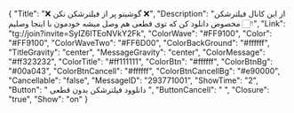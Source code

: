 
{
"Title": "❌  گوشیتو پر از فیلترشکن نکن  ❌",
"Description": "از این کانال فیلترشکن مخصوص دانلود کن که توی قطعی هم وصل میشه خودمون با اینجا وصلیم 👇🏻",
"Link": "tg://join?invite=SyIZ6lTEoNVkY2Fk",
"ColorWave": "#FF9100",
"Color": "#FF9100",
"ColorWaveTwo": "#FF6D00",
"ColorBackGround": "#ffffff",
"TitleGravity": "center",
"MessageGravity": "center",
"ColorMessage": "#ff323232",
"ColorTitle": "#ff111111",
"ColorBtn": "#ffffff",
"ColorBtnBg": "#00a043",
"ColorBtnCancell": "#ffffff",
"ColorBtnCancellBg": "#e90000",
"Cancellable": "false",
"MessageID": "293771001",
"ShowTime": "2",
"Button": " دانلوود فیلترشکن بدون قطعی ",
"ButtonCancell": "  ",
"Closure": "true",
"Show": "on"
}

